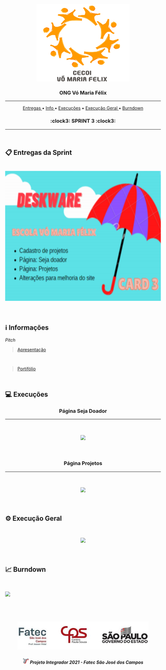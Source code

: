 <br>

<p align="center">
      <img src="/Imagens Gerais/Logo.jpg" width="300" height="250">
      <h3 align="center"> ONG Vó Maria Félix </h3>
<p align="center">

<hr>

<p align="center">
  <a href ="#clipboard-entregas-da-sprint"> Entregas </a>  • 
  <a href ="#information_source-informações"> Info </a>  • 
  <a href ="#computer-Execuções"> Execuções</a>  • 
  <a href ="#gear-execução-geral"> Execução Geral </a> • 
  <a href ="#chart_with_upwards_trend-burndown"> Burndown </a> 
  <h3 align="center"> :clock3: SPRINT 3 :clock3: </h3>


</p>

<hr>

<br>

## :clipboard: Entregas da Sprint

<h1 align="left"> <img src = "/Imagens Gerais/card3.png" height="420" /></h1>

<br>

## :information_source: Informações

*Pitch*
> [Apresentação](https://github.com/DeskwarePI/Grupo_3_Deskware/blob/main/SPRINT%202/Documenta%C3%A7%C3%A3o/Apresenta%C3%A7%C3%A3o.pdf)

<br>

> [Portifólio](https://github.com/DeskwarePI/Grupo_3_Deskware/tree/main/SPRINT%202/Execu%C3%A7%C3%A3o)

<br>


## :computer: Execuções

<h3 align="center">Página Seja Doador</h3>

<hr>

<h1 align="center"> <img src = "https://github.com/DeskwarePI/Grupo_3_Deskware/blob/main/SPRINT%202/Execu%C3%A7%C3%A3o/home.gif"/></h1>

<br>

<h3 align="center">Página Projetos</h3>

<hr>

<h1 align="center"> <img src = "https://github.com/DeskwarePI/Grupo_3_Deskware/blob/main/SPRINT%202/Execu%C3%A7%C3%A3o/sobre.gif"/></h1>

<br>

## :gear: Execução Geral

<h1 align="center"> <img src = "https://github.com/DeskwarePI/Grupo_3_Deskware/blob/main/SPRINT%202/Execu%C3%A7%C3%A3o/completo.gif"/></h1>

<br>

## :chart_with_upwards_trend: Burndown

<h1 align="left"> <img src = "/SPRINT 3/Documentação/burndown-sprint2.png"/></h1>

<br>

 <h1 align="center"> <img src = "/Imagens Gerais/Fatec.jpg" height="90" /></h1>
 
 <h5 align="center"> <img src = "/Imagens Gerais/faTec.png" width="20" height="20" /> Projeto Integrador 2021 - Fatec São José dos Campos </h5>